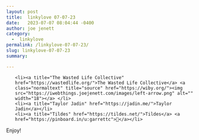```yaml
---
layout: post
title:  linkylove 07-07-23
date:   2023-07-07 08:04:44 -0400
author: joe jenett
category:
  -  linkylove
permalink: /linkylove-07-07-23/
slug: linkylove-07-07-23
summary: 

---
```

<ul class="linkylove">
	
	<li><a title="The Wasted Life Collective" href="https://wastedlife.org/">The Wasted Life Collective</a> <a class="normaltext" title="source" href="https://wiby.org/"><img src="https://iwebthings.joejenett.com/images/left-arrow.png" alt="" width="18"></a> </li>
	<li><a title="Taylor Jadin" href="https://jadin.me/">Taylor Jadin</a></li>
	<li><a title="Tildes" href="https://tildes.net/">Tildes</a> <a href="https://pinboard.in/u:garrettc">📌</a></li>
</ul>
<p>Enjoy!</p>
<a style="display:none;" href="https://brid.gy/publish/mastodon"><small>(cross-posted to mastodon)</small></a>